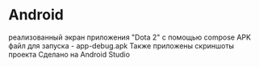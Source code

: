 # Android
реализованный экран приложения "Dota 2" с помощью compose 
APK файл для запуска - app-debug.apk 
Также приложены скриншоты проекта 
Сделано на Android Studio 

